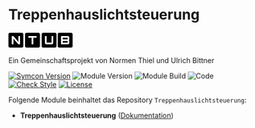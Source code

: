 # Treppenhauslichtsteuerung

[![Image](imgs/ntub_logo.png)](https://github.com/ubittner/)  

Ein Gemeinschaftsprojekt von Normen Thiel und Ulrich Bittner

[![Symcon Version](https://img.shields.io/badge/Symcon_Version-5.2>-red.svg)](https://www.symcon.de/service/dokumentation/entwicklerbereich/sdk-tools/sdk-php/)
![Module Version](https://img.shields.io/badge/Module_Version-1.00-blue.svg)
![Module Build](https://img.shields.io/badge/Module_Build-9-blue.svg)
![Code](https://img.shields.io/badge/Code-PHP-blue.svg)
[![Check Style](https://github.com/ubittner/Treppenhauslichtsteuerung/workflows/Check%20Style/badge.svg)](https://github.com/ubittner/Treppenhauslichtsteuerung/actions)
[![License](https://img.shields.io/badge/License-CC%20BY--NC--SA%204.0-green.svg)](https://creativecommons.org/licenses/by-nc-sa/4.0/)

Folgende Module beinhaltet das Repository `Treppenhauslichtsteuerung`:

- __Treppenhauslichtsteuerung__ ([Dokumentation](Treppenhauslichtsteuerung))
